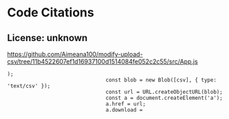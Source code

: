 # Code Citations

## License: unknown
https://github.com/Aimeana100/modify-upload-csv/tree/11b4522607ef1d16937100d1514084fe052c2c55/src/App.js

```
);
                                const blob = new Blob([csv], { type: 'text/csv' });
                                const url = URL.createObjectURL(blob);
                                const a = document.createElement('a');
                                a.href = url;
                                a.download =
```

